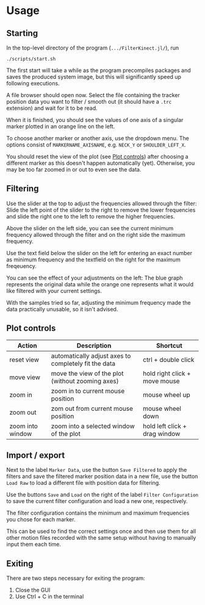 # Usage

## Starting

In the top-level directory of the program (`.../FilterKinect.jl/`), run

```
./scripts/start.sh
```

The first start will take a while as the program precompiles packages and saves the produced
system image, but this will significantly speed up following executions.

A file browser should open now. Select the file containing the tracker position data you
want to filter / smooth out (it should have a `.trc` extension) and wait for it to be read.

When it is finished, you should see the values of one axis of a singular marker plotted in
an orange line on the left.

To choose another marker or another axis, use the dropdown menu. The options consist of
`MARKERNAME_AXISNAME`, e.g. `NECK_Y` or `SHOULDER_LEFT_X`.

You should reset the view of the plot (see [Plot controls](@ref)) after choosing a different
marker as this doesn't happen automatically (yet). Otherwise, you may be too far zoomed in
or out to even see the data.

## Filtering

Use the slider at the top to adjust the frequencies allowed through the filter: Slide the
left point of the slider to the right to remove the lower frequencies and slide the right
one to the left to remove the higher frequencies. 

Above the slider on the left side, you can see the current minimum frequency allowed through
the filter and on the right side the maximum frequency.

Use the text field below the slider on the left for entering an exact number as minimum
frequency and the textfield on the right for the maximum freqeuency.

You can see the effect of your adjustments on the left: The blue graph represents the
original data while the orange one represents what it would like filtered with your current
settings.

With the samples tried so far, adjusting the minimum frequency made the data practically
unusable, so it isn't advised.

## Plot controls

| Action     	    | Description                                         	| Shortcut                           	|
|------------	    |-----------------------------------------------------	|------------------------------------	|
| reset view 	    | automatically adjust axes to completely fit the data	| ctrl + double click                	|
| move view  	    | move the view of the plot (without zooming axes) 	  	| hold right click + move mouse     	|
| zoom in    	    | zoom in to current mouse position                   	| mouse wheel up                     	|
| zoom out   	    | zom out from current mouse position                 	| mouse wheel down                   	|
| zoom into window  | zoom into a selected window of the plot           	| hold left click + drag window     	|

## Import / export

Next to the label `Marker Data`, use the button `Save Filtered` to apply the filters and
save the filtered marker position data in a new file, use the button `Load Raw` to load a
different file with position data for filtering.

Use the buttons `Save` and `Load` on the right of the label `Filter Configuration` to save
the current filter configuration and load a new one, respectively.

The filter configuration contains the minimum and maximum frequencies you chose for each
marker.

This can be used to find the correct settings once and then use them for all other motion
files recorded with the same setup without having to manually input them each time.

## Exiting

There are two steps necessary for exiting the program:
1. Close the GUI
2. Use Ctrl + C in the terminal